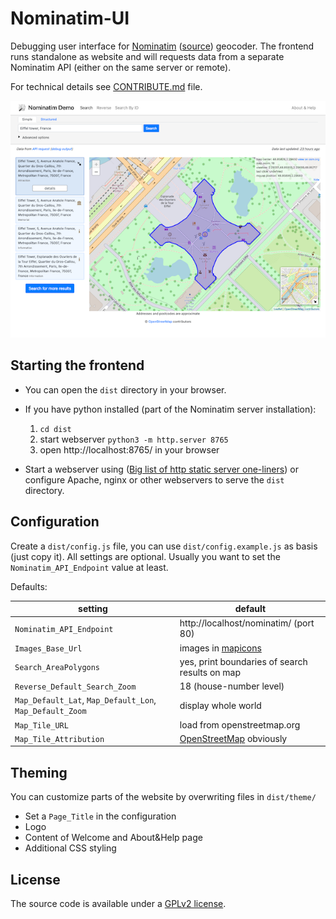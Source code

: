 # Nominatim-UI

Debugging user interface for [Nominatim](https://nominatim.org/)
([source](https://github.com/osm-search/Nominatim/)) geocoder.
The frontend runs standalone as website and will requests data
from a separate Nominatim API (either on the same server or
remote).

For technical details see [CONTRIBUTE.md](CONTRIBUTE.md) file.

![Screenshot](screenshot.png)

## Starting the frontend

* You can open the `dist` directory in your browser.

* If you have python installed (part of the Nominatim server installation):

   1. `cd dist`
   2. start webserver `python3 -m http.server 8765` 
   3. open http://localhost:8765/ in your browser

* Start a webserver using ([Big list of http static server one-liners](https://gist.github.com/willurd/5720255)) or configure Apache, nginx or other webservers to serve the `dist` directory.


## Configuration

Create a `dist/config.js` file, you can use `dist/config.example.js` as basis (just copy it). All settings are optional. Usually you want to set the `Nominatim_API_Endpoint` value at least.

Defaults:

| setting | default |
|---|---|
| `Nominatim_API_Endpoint` | http://localhost/nominatim/ (port 80) |
| `Images_Base_Url` | images in [mapicons](dist/mapicons) |
| `Search_AreaPolygons` | yes, print boundaries of search results on map |
| `Reverse_Default_Search_Zoom` | 18 (house-number level) |
| `Map_Default_Lat`, `Map_Default_Lon`, `Map_Default_Zoom` | display whole world |
| `Map_Tile_URL` | load from openstreetmap.org |
| `Map_Tile_Attribution` | [OpenStreetMap](https://openstreetmap.org/copyright) obviously |


## Theming

You can customize parts of the website by overwriting files in `dist/theme/`

   * Set a `Page_Title` in the configuration
   * Logo
   * Content of Welcome and About&Help page
   * Additional CSS styling

## License

The source code is available under a [GPLv2 license](LICENSE).
